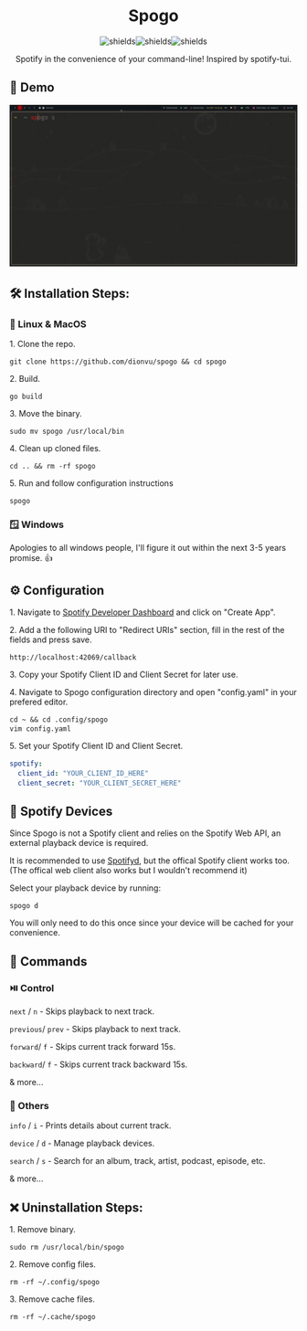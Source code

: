 <h1 align="center" id="title">Spogo</h1>

<p align="center"><img src="https://img.shields.io/github/go-mod/go-version/dionvu/spogo?style=for-the-badge" alt="shields"><img src="https://img.shields.io/github/commit-activity/m/dionvu/spogo?style=for-the-badge" alt="shields"><img src="https://img.shields.io/github/license/dionvu/spogo?style=for-the-badge" alt="shields"></p>

<p align="center" id="description">Spotify in the convenience of your command-line! Inspired by spotify-tui.</p>


<h2>🚀 Demo</h2>

![demo](public/demo.gif)

<h2>🛠️ Installation Steps:</h2>

<h3>🐧 Linux & MacOS</h3>

<p>1. Clone the repo.</p>

```
git clone https://github.com/dionvu/spogo && cd spogo
```

<p>2. Build.</p>

```
go build
```

<p>3. Move the binary.</p>

```
sudo mv spogo /usr/local/bin
```

<p>4. Clean up cloned files.</p>

```
cd .. && rm -rf spogo
```

<p>5. Run and follow configuration instructions</p>

```
spogo
```

<h3>🪟 Windows</h3>

<p>Apologies to all windows people, I'll figure it out within the next 3-5 years promise. 👍</p>

<h2>⚙️ Configuration</h2>


<p>1. Navigate to <a href="https://developer.spotify.com/dashboard">Spotify Developer Dashboard</a> and click on "Create App".</p>

<p>2. Add a the following URI to "Redirect URIs" section, fill in the rest of the fields and press save.</p>

```
http://localhost:42069/callback
```

<p>3. Copy your Spotify Client ID and Client Secret for later use.</p>

<p>4. Navigate to Spogo configuration directory and open "config.yaml" in your prefered editor.</p>

```
cd ~ && cd .config/spogo
vim config.yaml
```

<p>5. Set your Spotify Client ID and Client Secret.</p>

```yaml
spotify:
  client_id: "YOUR_CLIENT_ID_HERE"
  client_secret: "YOUR_CLIENT_SECRET_HERE"
```

<h2>🎵 Spotify Devices</h2>

<p>Since Spogo is not a Spotify client and relies on the Spotify Web API, an external playback device is required.</p>

<p>It is recommended to use <a href="https://github.com/Spotifyd/spotifyd">Spotifyd</a>, but the offical Spotify client works too. (The offical web client also works but I wouldn't recommend it)</p>

<p>Select your playback device by running: </p>

```
spogo d
```

<p>You will only need to do this once since your device will be cached for your convenience.</p>
<h2>🧐 Commands</h2>

<h3>⏯️ Control</h3>

`next` / `n` - Skips playback to next track.

`previous`/ `prev` - Skips playback to next track.

`forward`/ `f` - Skips current track forward 15s. 

`backward`/ `f` - Skips current track backward 15s. 

& more...

<h3>📝 Others</h3>

`info` / `i` - Prints details about current track.

`device` / `d` - Manage playback devices.

`search` / `s` - Search for an album, track, artist, podcast, episode, etc.

& more...

<h2>❌ Uninstallation Steps:</h2>

<p>1. Remove binary.</p>

```
sudo rm /usr/local/bin/spogo
```

<p>2. Remove config files.</p>

```
rm -rf ~/.config/spogo
```

<p>3. Remove cache files.</p>

```
rm -rf ~/.cache/spogo
```
